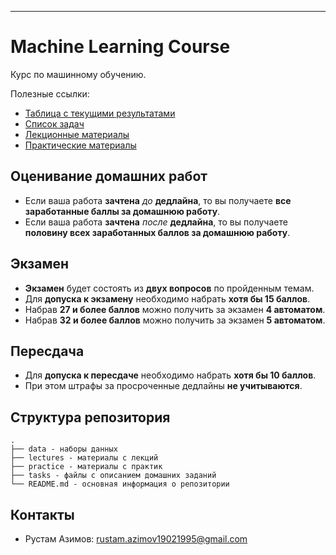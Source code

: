 ---
# Machine Learning Course

Курс по машинному обучению.

Полезные ссылки:
- [Таблица с текущими результатами](https://docs.google.com/spreadsheets/d/1sxmeJT091JlLFIUdju8jdfMdHwCSgZFwemR48W8yTlA/edit?usp=sharing)
- [Список задач](https://github.com/rustam-azimov/ml-course/tree/main/tasks)
- [Лекционные материалы](https://github.com/rustam-azimov/ml-course/tree/main/lectures)
- [Практические материалы](https://github.com/rustam-azimov/ml-course/tree/main/practice)

## Оценивание домашних работ

- Если ваша работа **зачтена** _до_ **дедлайна**, то вы получаете **все заработанные баллы за домашнюю работу**.
- Если ваша работа **зачтена** _после_ **дедлайна**, то вы получаете **половину всех заработанных баллов за домашнюю работу**.

## Экзамен

- **Экзамен** будет состоять из **двух вопросов** по пройденным темам.
- Для **допуска к экзамену** необходимо набрать **хотя бы 15 баллов**.
- Набрав **27 и более баллов** можно получить за экзамен **4 автоматом**.
- Набрав **32 и более баллов** можно получить за экзамен **5 автоматом**.

## Пересдача

- Для **допуска к пересдаче** необходимо набрать **хотя бы 10 баллов**.
- При этом штрафы за просроченные дедлайны **не учитываются**.

## Структура репозитория

```text
.
├── data - наборы данных
├── lectures - материалы с лекций
├── practice - материалы с практик
├── tasks - файлы с описанием домашних заданий
└── README.md - основная информация о репозитории
```

## Контакты

- Рустам Азимов: rustam.azimov19021995@gmail.com

